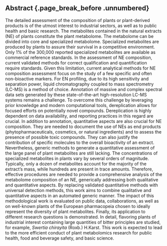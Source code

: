 ## Abstract {.page_break_before .unnumbered}

The detailed assessment of the composition of plants or plant-derived products is of the utmost interest to industrial sectors, as well as to public health and basic research.
The metabolites contained in the natural extracts (NE) of plants constitute the plant metabolome.
The metabolome can be divided into core and specialized metabolome.
Specialized metabolites are produced by plants to assure their survival in a competitive environment.
Only 1% of the 300,000 reported specialized metabolites are available as commercial reference standards.
In the assessment of NE composition, current validated methods for correct qualification and quantification require standards.
Given this limitation, current analytical methods for NE composition assessment focus on the study of a few specific and often non-bioactive markers.
For EN profiling, due to its high sensitivity and separation power, liquid chromatography coupled to mass spectrometry (LC-MS) is a method of choice.
Annotation of massive and complex spectral data sets generated by these state-of-the-art high-resolution LC-MS systems remains a challenge.
To overcome this challenge by leveraging prior knowledge and modern computational tools, dereplication allows for focused efforts on potentially novel compounds.
Dereplication is highly dependent on data availability, and reporting practices in this regard are crucial.
In addition to annotation, quantitative aspects are also crucial for NE composition.
They are needed to document the use of NEs as end products (phytopharmaceuticals, cosmetics, or natural ingredients) and to assess the presence of possible toxic compounds.
They can also justify the contribution of specific molecules to the overall bioactivity of an extract.
Nevertheless, generic methods to generate a quantitative assessment of the large panel of plant metabolites are still lacking.
The concentrations of specialized metabolites in plants vary by several orders of magnitude.
Typically, only a dozen of metabolites account for the majority of the extract’s mass, while hundreds are present in trace amounts.
Therefore, effective procedures are needed to provide a comprehensive analysis of the metabolome composition of an NE, generically addressing both qualitative and quantitative aspects.
By replacing validated quantitative methods with universal detection methods, this work aims to combine qualitative and quantitative aspects in an automated generic manner.
The impact of this methodological work is evaluated on public data, collaborations, as well as on well-known plants of the European pharmacopeia chosen to ideally represent the diversity of plant metabolites.
Finally, its application to different research questions is demonstrated.
In detail, flavoring plants of industrial interest containing large quantities of bitter principles are studied, for example, *Swertia chirayita* (Roxb.) H.Karst.
This work is expected to lead to the more efficient conduct of plant metabolomics research for public health, food and beverage safety, and basic science.

